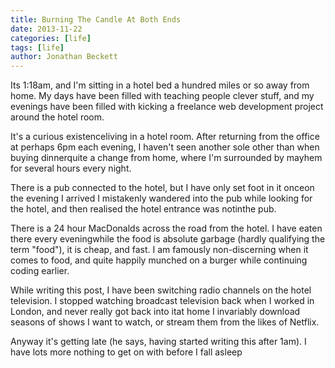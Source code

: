 ```yaml
---
title: Burning The Candle At Both Ends
date: 2013-11-22
categories: [life]
tags: [life]
author: Jonathan Beckett
---
```


Its 1:18am, and I'm sitting in a hotel bed a hundred miles or so away from home. My days have been filled with teaching people clever stuff, and my evenings have been filled with kicking a freelance web development project around the hotel room.

It's a curious existenceliving in a hotel room. After returning from the office at perhaps 6pm each evening, I haven't seen another sole other than when buying dinnerquite a change from home, where I'm surrounded by mayhem for several hours every night.

There is a pub connected to the hotel, but I have only set foot in it onceon the evening I arrived I mistakenly wandered into the pub while looking for the hotel, and then realised the hotel entrance was notinthe pub.

There is a 24 hour MacDonalds across the road from the hotel. I have eaten there every eveningwhile the food is absolute garbage (hardly qualifying the term "food"), it is cheap, and fast. I am famously non-discerning when it comes to food, and quite happily munched on a burger while continuing coding earlier.

While writing this post, I have been switching radio channels on the hotel television. I stopped watching broadcast television back when I worked in London, and never really got back into itat home I invariably download seasons of shows I want to watch, or stream them from the likes of Netflix.

Anyway it's getting late (he says, having started writing this after 1am). I have lots more nothing to get on with before I fall asleep
